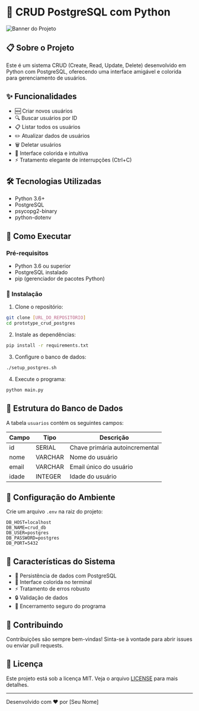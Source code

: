 # 🚀 CRUD PostgreSQL com Python

![Banner do Projeto](https://i.imgur.com/geXVRwr.png)

## 📋 Sobre o Projeto

Este é um sistema CRUD (Create, Read, Update, Delete) desenvolvido em Python com PostgreSQL, oferecendo uma interface amigável e colorida para gerenciamento de usuários.

## ✨ Funcionalidades

- 🆕 Criar novos usuários
- 🔍 Buscar usuários por ID
- 📋 Listar todos os usuários
- ✏️ Atualizar dados de usuários
- 🗑️ Deletar usuários
- 🎨 Interface colorida e intuitiva
- ⚡ Tratamento elegante de interrupções (Ctrl+C)

## 🛠️ Tecnologias Utilizadas

- Python 3.6+
- PostgreSQL
- psycopg2-binary
- python-dotenv

## 🚀 Como Executar

### Pré-requisitos

- Python 3.6 ou superior
- PostgreSQL instalado
- pip (gerenciador de pacotes Python)

### 🔧 Instalação

1. Clone o repositório:
```bash
git clone [URL_DO_REPOSITÓRIO]
cd prototype_crud_postgres
```

2. Instale as dependências:
```bash
pip install -r requirements.txt
```

3. Configure o banco de dados:
```bash
./setup_postgres.sh
```

4. Execute o programa:
```bash
python main.py
```

## 📁 Estrutura do Banco de Dados

A tabela `usuarios` contém os seguintes campos:

| Campo  | Tipo      | Descrição                    |
|--------|-----------|------------------------------|
| id     | SERIAL    | Chave primária autoincremental|
| nome   | VARCHAR   | Nome do usuário              |
| email  | VARCHAR   | Email único do usuário       |
| idade  | INTEGER   | Idade do usuário             |

## 🔐 Configuração do Ambiente

Crie um arquivo `.env` na raiz do projeto:

```env
DB_HOST=localhost
DB_NAME=crud_db
DB_USER=postgres
DB_PASSWORD=postgres
DB_PORT=5432
```

## 🎯 Características do Sistema

- 💾 Persistência de dados com PostgreSQL
- 🎨 Interface colorida no terminal
- ⚡ Tratamento de erros robusto
- 🔒 Validação de dados
- 🛑 Encerramento seguro do programa

## 🤝 Contribuindo

Contribuições são sempre bem-vindas! Sinta-se à vontade para abrir issues ou enviar pull requests.

## 📝 Licença

Este projeto está sob a licença MIT. Veja o arquivo [LICENSE](LICENSE) para mais detalhes.

---
Desenvolvido com ❤️ por [Seu Nome] 